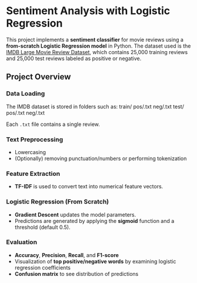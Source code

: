 # Sentiment Analysis with Logistic Regression

This project implements a **sentiment classifier** for movie reviews using a **from-scratch Logistic Regression model** in Python. The dataset used is the [IMDB Large Movie Review Dataset](http://ai.stanford.edu/~amaas/data/sentiment/), which contains 25,000 training reviews and 25,000 test reviews labeled as positive or negative.

## Project Overview

### Data Loading
The IMDB dataset is stored in folders such as:
train/ pos/.txt neg/.txt test/ pos/.txt neg/.txt


Each `.txt` file contains a single review.

### Text Preprocessing
- Lowercasing
- (Optionally) removing punctuation/numbers or performing tokenization

### Feature Extraction
- **TF-IDF** is used to convert text into numerical feature vectors.

### Logistic Regression (From Scratch)
- **Gradient Descent** updates the model parameters.
- Predictions are generated by applying the **sigmoid** function and a threshold (default 0.5).

### Evaluation
- **Accuracy**, **Precision**, **Recall**, and **F1-score**
- Visualization of **top positive/negative words** by examining logistic regression coefficients
- **Confusion matrix** to see distribution of predictions

